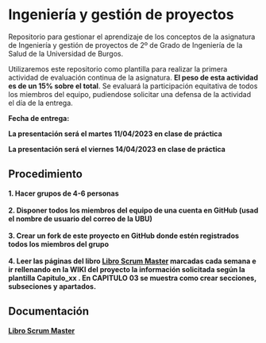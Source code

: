<h1>Ingeniería y gestión de proyectos</h1>

Repositorio para gestionar el aprendizaje de los conceptos de la asignatura de Ingeniería y gestión de proyectos de 2º de Grado de Ingeniería de la Salud de la Universidad de Burgos.

Utilizaremos este repositorio como plantilla para realizar la primera actividad de evaluación continua de la asignatura. <b>El peso de esta actividad es de un 15% sobre el total</b>. Se evaluará la participación equitativa de todos los miembros del equipo, pudiendose solicitar una defensa de la actividad el día de la entrega. 

<b>Fecha de entrega:</br> 

La presentación será el  martes 11/04/2023 en clase de práctica </br>

La presentación será el  viernes 14/04/2023 en clase de práctica </br>

<h2>Procedimiento</h2>
1. Hacer grupos de 4-6 personas<br></br>
2. Disponer todos los miembros del equipo de una cuenta en GitHub (usad el nombre de usuario del correo de la UBU)<br></br>
3. Crear un fork de este proyecto en GitHub donde estén registrados todos los miembros del grupo<br></br>
4. Leer las páginas del libro <a href="https://www.scrummanager.net/bok/index.php?title=Scrum_Manager_BoK">Libro Scrum Master</a> marcadas cada semana e ir rellenando en la WIKI del proyecto la información solicitada según la plantilla Capitulo_xx . En CAPITULO 03 se muestra como crear secciones, subseciones y apartados. 

<h2>Documentación</h2>
<a href="https://www.scrummanager.net/bok/index.php?title=Scrum_Manager_BoK">Libro Scrum Master</a>
